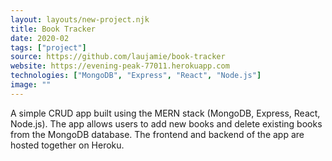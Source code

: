 ```yaml
---
layout: layouts/new-project.njk
title: Book Tracker
date: 2020-02
tags: ["project"]
source: https://github.com/laujamie/book-tracker
website: https://evening-peak-77011.herokuapp.com
technologies: ["MongoDB", "Express", "React", "Node.js"]
image: ""
---
```


A simple CRUD app built using the MERN stack (MongoDB, Express, React, Node.js). The app allows users to
add new books and delete existing books from the MongoDB database. The frontend and backend of the app
are hosted together on Heroku.
